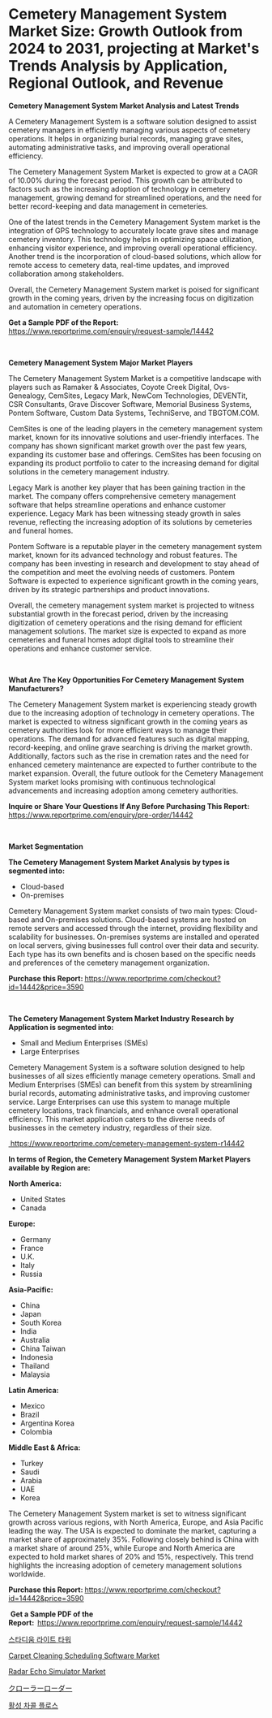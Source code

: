 <p><h1>Cemetery Management System Market Size: Growth Outlook from 2024 to 2031, projecting at Market's Trends Analysis by Application, Regional Outlook, and Revenue</h1></p><p><strong>Cemetery Management System Market Analysis and Latest Trends</strong></p>
<p><p>A Cemetery Management System is a software solution designed to assist cemetery managers in efficiently managing various aspects of cemetery operations. It helps in organizing burial records, managing grave sites, automating administrative tasks, and improving overall operational efficiency.</p><p>The Cemetery Management System Market is expected to grow at a CAGR of 10.00% during the forecast period. This growth can be attributed to factors such as the increasing adoption of technology in cemetery management, growing demand for streamlined operations, and the need for better record-keeping and data management in cemeteries.</p><p>One of the latest trends in the Cemetery Management System market is the integration of GPS technology to accurately locate grave sites and manage cemetery inventory. This technology helps in optimizing space utilization, enhancing visitor experience, and improving overall operational efficiency. Another trend is the incorporation of cloud-based solutions, which allow for remote access to cemetery data, real-time updates, and improved collaboration among stakeholders.</p><p>Overall, the Cemetery Management System market is poised for significant growth in the coming years, driven by the increasing focus on digitization and automation in cemetery operations.</p></p>
<p><strong>Get a Sample PDF of the Report:&nbsp;</strong> <a href="https://www.reportprime.com/enquiry/request-sample/14442">https://www.reportprime.com/enquiry/request-sample/14442</a></p>
<p>&nbsp;</p>
<p><strong>Cemetery Management System Major Market Players</strong></p>
<p><p>The Cemetery Management System Market is a competitive landscape with players such as Ramaker & Associates, Coyote Creek Digital, Ovs-Genealogy, CemSites, Legacy Mark, NewCom Technologies, DEVENTit, CSR Consultants, Grave Discover Software, Memorial Business Systems, Pontem Software, Custom Data Systems, TechniServe, and TBGTOM.COM.</p><p>CemSites is one of the leading players in the cemetery management system market, known for its innovative solutions and user-friendly interfaces. The company has shown significant market growth over the past few years, expanding its customer base and offerings. CemSites has been focusing on expanding its product portfolio to cater to the increasing demand for digital solutions in the cemetery management industry.</p><p>Legacy Mark is another key player that has been gaining traction in the market. The company offers comprehensive cemetery management software that helps streamline operations and enhance customer experience. Legacy Mark has been witnessing steady growth in sales revenue, reflecting the increasing adoption of its solutions by cemeteries and funeral homes.</p><p>Pontem Software is a reputable player in the cemetery management system market, known for its advanced technology and robust features. The company has been investing in research and development to stay ahead of the competition and meet the evolving needs of customers. Pontem Software is expected to experience significant growth in the coming years, driven by its strategic partnerships and product innovations.</p><p>Overall, the cemetery management system market is projected to witness substantial growth in the forecast period, driven by the increasing digitization of cemetery operations and the rising demand for efficient management solutions. The market size is expected to expand as more cemeteries and funeral homes adopt digital tools to streamline their operations and enhance customer service.</p></p>
<p>&nbsp;</p>
<p><strong>What Are The Key Opportunities For Cemetery Management System Manufacturers?</strong></p>
<p><p>The Cemetery Management System market is experiencing steady growth due to the increasing adoption of technology in cemetery operations. The market is expected to witness significant growth in the coming years as cemetery authorities look for more efficient ways to manage their operations. The demand for advanced features such as digital mapping, record-keeping, and online grave searching is driving the market growth. Additionally, factors such as the rise in cremation rates and the need for enhanced cemetery maintenance are expected to further contribute to the market expansion. Overall, the future outlook for the Cemetery Management System market looks promising with continuous technological advancements and increasing adoption among cemetery authorities.</p></p>
<p><strong>Inquire or Share Your Questions If Any Before Purchasing This Report:</strong> <a href="https://www.reportprime.com/enquiry/pre-order/14442">https://www.reportprime.com/enquiry/pre-order/14442</a></p>
<p>&nbsp;</p>
<p><strong>Market Segmentation</strong></p>
<p><strong>The Cemetery Management System Market Analysis by types is segmented into:</strong></p>
<p><ul><li>Cloud-based</li><li>On-premises</li></ul></p>
<p><p>Cemetery Management System market consists of two main types: Cloud-based and On-premises solutions. Cloud-based systems are hosted on remote servers and accessed through the internet, providing flexibility and scalability for businesses. On-premises systems are installed and operated on local servers, giving businesses full control over their data and security. Each type has its own benefits and is chosen based on the specific needs and preferences of the cemetery management organization.</p></p>
<p><strong>Purchase this Report:&nbsp;</strong><a href="https://www.reportprime.com/checkout?id=14442&price=3590">https://www.reportprime.com/checkout?id=14442&price=3590</a></p>
<p>&nbsp;</p>
<p><strong>The Cemetery Management System Market Industry Research by Application is segmented into:</strong></p>
<p><ul><li>Small and Medium Enterprises (SMEs)</li><li>Large Enterprises</li></ul></p>
<p><p>Cemetery Management System is a software solution designed to help businesses of all sizes efficiently manage cemetery operations. Small and Medium Enterprises (SMEs) can benefit from this system by streamlining burial records, automating administrative tasks, and improving customer service. Large Enterprises can use this system to manage multiple cemetery locations, track financials, and enhance overall operational efficiency. This market application caters to the diverse needs of businesses in the cemetery industry, regardless of their size.</p></p>
<p><a href="https://www.reportprime.com/cemetery-management-system-r14442">&nbsp;https://www.reportprime.com/cemetery-management-system-r14442</a></p>
<p><strong>In terms of Region, the Cemetery Management System Market Players available by Region are:</strong></p>
<p>
    <p> <strong> North America: </strong>
        <ul>
            <li>United States</li>
            <li>Canada</li>
        </ul>
        </p> 
    <p> <strong> Europe: </strong>
        <ul>
            <li>Germany</li>
            <li>France</li>
            <li>U.K.</li>
            <li>Italy</li>
            <li>Russia</li>
        </ul>
        </p> 
    <p> <strong> Asia-Pacific: </strong>
        <ul>
            <li>China</li>
            <li>Japan</li>
            <li>South Korea</li>
            <li>India</li>
            <li>Australia</li>
            <li>China Taiwan</li>
            <li>Indonesia</li>
            <li>Thailand</li>
            <li>Malaysia</li>
        </ul>
        </p> 
    <p> <strong> Latin America: </strong>
        <ul>
            <li>Mexico</li>
            <li>Brazil</li>
            <li>Argentina Korea</li>
            <li>Colombia</li>
        </ul>
        </p> 
    <p> <strong> Middle East & Africa: </strong>
        <ul>
            <li>Turkey</li>
            <li>Saudi</li>
            <li>Arabia</li>
            <li>UAE</li>
            <li>Korea</li>
        </ul>
    </p>
    </p>
<p><p>The Cemetery Management System market is set to witness significant growth across various regions, with North America, Europe, and Asia Pacific leading the way. The USA is expected to dominate the market, capturing a market share of approximately 35%. Following closely behind is China with a market share of around 25%, while Europe and North America are expected to hold market shares of 20% and 15%, respectively. This trend highlights the increasing adoption of cemetery management solutions worldwide.</p></p>
<p><strong>Purchase this Report: </strong><a href="https://www.reportprime.com/checkout?id=14442&price=3590">https://www.reportprime.com/checkout?id=14442&price=3590</a></p>
<p>&nbsp;<strong>Get a Sample PDF of the Report:&nbsp;&nbsp;</strong><a href="https://www.reportprime.com/enquiry/request-sample/14442">https://www.reportprime.com/enquiry/request-sample/14442</a></p>
<p><strong></strong></p>
<p><p><a href="https://medium.com/@jaleelweissnat2022/%EA%B2%BD%EA%B8%B0%EC%9E%A5-%EC%A1%B0%EB%AA%85-%ED%83%80%EC%9B%8C-%EC%8B%9C%EC%9E%A5-%EC%A1%B0%EC%82%AC-%EB%B0%8F-%EC%82%B0%EC%97%85-%EC%A7%84%ED%99%94-%EB%B0%8F-2031%EB%85%84%EA%B9%8C%EC%A7%80%EC%9D%98-%EC%98%88%EC%B8%A1-fe1ff1de33b3">스타디움 라이트 타워</a></p><p><a href="https://github.com/pennyaldbrittonh658/Market-Research-Report-List-1/blob/main/carpet-cleaning-scheduling-software-market.md">Carpet Cleaning Scheduling Software Market</a></p><p><a href="https://medium.com/@millerjimk/radar-echo-simulator-market-global-market-share-and-ranking-overall-sales-and-demand-forecast-d4db593150f6">Radar Echo Simulator Market</a></p><p><a href="https://medium.com/@addyserr7687/%E3%82%B0%E3%83%AD%E3%83%BC%E3%83%90%E3%83%AB%E3%82%AF%E3%83%AD%E3%83%BC%E3%83%A9%E3%83%BC%E3%83%AD%E3%83%BC%E3%83%80%E3%83%BC%E5%B8%82%E5%A0%B4%E8%A6%8F%E6%A8%A1%E3%81%AF-%E5%B9%B4%E9%96%93%E6%88%90%E9%95%B7%E7%8E%8712-8-%E3%81%AB%E9%81%94%E3%81%99%E3%82%8B%E3%81%A8%E4%BA%88%E6%83%B3%E3%81%95%E3%82%8C%E3%81%A6%E3%81%8A%E3%82%8A-%E3%81%93%E3%81%AE%E3%83%AC%E3%83%9D%E3%83%BC%E3%83%88%E3%81%AF2024%E5%B9%B4%E3%81%8B%E3%82%892031%E5%B9%B4%E3%81%BE%E3%81%A7%E3%81%AE%E5%B8%82%E5%A0%B4%E6%88%90%E9%95%B7-%E3%83%88%E3%83%AC%E3%83%B3%E3%83%89-%E6%A9%9F%E4%BC%9A-%E3%81%8A%E3%82%88%E3%81%B3%E4%BA%88%E6%B8%AC%E3%82%92%E3%82%AB%E3%83%90%E3%83%BC%E3%81%97%E3%81%A6%E3%81%84%E3%81%BE%E3%81%99-c02fd67a7f2d">クローラーローダー</a></p><p><a href="https://medium.com/@caseysheehand5/%ED%99%9C%EC%84%B1-%EC%88%AF-%EC%B9%98%EC%8B%A4-%EC%8B%9C%EC%9E%A5-%EA%B7%9C%EB%AA%A8%EB%8A%94-%EC%97%B0%ED%8F%89%EA%B7%A0-%EC%84%B1%EC%9E%A5%EB%A5%A0-5-3-%EB%A1%9C-%EC%A6%9D%EA%B0%80%ED%95%98%EA%B3%A0-%EC%9E%88%EC%9C%BC%EB%A9%B0-%EC%9D%B4-%EB%B3%B4%EA%B3%A0%EC%84%9C%EB%8A%94-%EC%9C%A0%ED%98%95-%EC%9D%91%EC%9A%A9-%EC%84%B1%EC%9E%A5-%EB%B0%8F-%EC%98%88%EC%B8%A1-2024-2031%EC%97%90-%EB%8C%80%ED%95%9C-%EB%B6%84%EC%84%9D%EC%9D%84-%EB%8B%A4%EB%A3%A8%EA%B3%A0-%EC%9E%88%EC%8A%B5%EB%8B%88%EB%8B%A4-ee719eb1465f">활성 차콜 플로스</a></p></p>